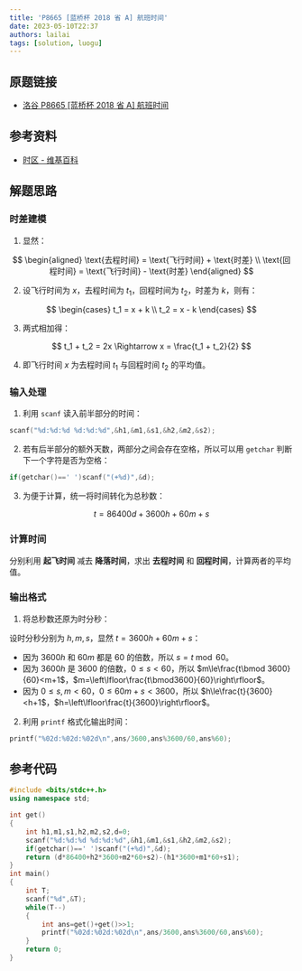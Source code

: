 ```yaml
---
title: 'P8665 [蓝桥杯 2018 省 A] 航班时间'
date: 2023-05-10T22:37
authors: lailai
tags: [solution, luogu]
---
```


## 原题链接

- [洛谷 P8665 [蓝桥杯 2018 省 A] 航班时间](https://www.luogu.com.cn/problem/P8665)

<!-- truncate -->

## 参考资料

- [时区 - 维基百科](https://zh.wikipedia.org/zh-cn/时区)

## 解题思路

### 时差建模

1. 显然：

$$
\begin{aligned}
  \text{去程时间} = \text{飞行时间} + \text{时差} \\
  \text{回程时间} = \text{飞行时间} - \text{时差}
\end{aligned}
$$

2. 设飞行时间为 $x$，去程时间为 $t_1$，回程时间为 $t_2$，时差为 $k$，则有：

$$
\begin{cases}
  t_1 = x + k \\
  t_2 = x - k
\end{cases}
$$

3. 两式相加得：

$$
t_1 + t_2 = 2x \Rightarrow x = \frac{t_1 + t_2}{2}
$$

4. 即飞行时间 $x$ 为去程时间 $t_1$ 与回程时间 $t_2$ 的平均值。

### 输入处理

1. 利用 `scanf` 读入前半部分的时间：

```cpp
scanf("%d:%d:%d %d:%d:%d",&h1,&m1,&s1,&h2,&m2,&s2);
```

2. 若有后半部分的额外天数，两部分之间会存在空格，所以可以用 `getchar` 判断下一个字符是否为空格：

```cpp
if(getchar()==' ')scanf("(+%d)",&d);
```

3. 为便于计算，统一将时间转化为总秒数：

$$
t=86400d+3600h+60m+s
$$

### 计算时间

分别利用 **起飞时间** 减去 **降落时间**，求出 **去程时间** 和 **回程时间**，计算两者的平均值。

### 输出格式

1. 将总秒数还原为时分秒：

设时分秒分别为 $h,m,s$，显然 $t=3600h+60m+s$：

- 因为 $3600h$ 和 $60m$ 都是 $60$ 的倍数，所以 $s=t\bmod 60$。
- 因为 $3600h$ 是 $3600$ 的倍数，$0\le s<60$，所以 $m\le\frac{t\bmod 3600}{60}<m+1$，$m=\left\lfloor\frac{t\bmod3600}{60}\right\rfloor$。
- 因为 $0\le s,m<60$，$0\le60m+s<3600$，所以 $h\le\frac{t}{3600}<h+1$，$h=\left\lfloor\frac{t}{3600}\right\rfloor$。

2. 利用 `printf` 格式化输出时间：

```cpp
printf("%02d:%02d:%02d\n",ans/3600,ans%3600/60,ans%60);
```

## 参考代码

```cpp
#include <bits/stdc++.h>
using namespace std;

int get()
{
	int h1,m1,s1,h2,m2,s2,d=0;
	scanf("%d:%d:%d %d:%d:%d",&h1,&m1,&s1,&h2,&m2,&s2);
	if(getchar()==' ')scanf("(+%d)",&d);
	return (d*86400+h2*3600+m2*60+s2)-(h1*3600+m1*60+s1);
}
int main()
{
	int T;
	scanf("%d",&T);
	while(T--)
	{
		int ans=get()+get()>>1;
		printf("%02d:%02d:%02d\n",ans/3600,ans%3600/60,ans%60);
	}
	return 0;
}
```
